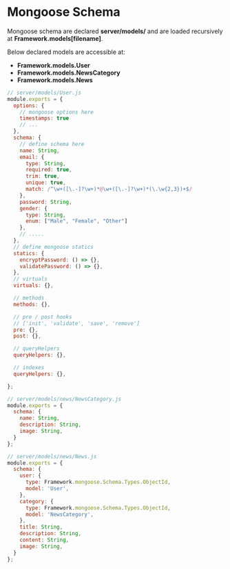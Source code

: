Mongoose Schema
===============

Mongoose schema are declared **server/models/** and are loaded recursively at **Framework.models[filename]**.

Below declared models are accessible  at:
* **Framework.models.User**
* **Framework.models.NewsCategory**
* **Framework.models.News**

```js
// server/models/User.js
module.exports = {
  options: {
    // mongoose options here
    timestamps: true
    // ...
  },
  schema: {
    // define schema here
    name: String,
    email: {
      type: String,
      required: true,
      trim: true,
      unique: true,
      match: /^\w+([\.-]?\w+)*@\w+([\.-]?\w+)*(\.\w{2,3})+$/
    },
    password: String,
    gender: {
      type: String,
      enum: ["Male", "Female", "Other"]
    },
    // .....
  },
  // define mongoose statics
  statics: {
    encryptPassword: () => {},
    validatePassword: () => {},
  },
  // virtuals
  virtuals: {},

  // methods
  methods: {},

  // pre / post hooks
  // ['init', 'validate', 'save', 'remove']
  pre: {},
  post: {},

  // queryHelpers
  queryHelpers: {},

  // indexes
  queryHelpers: {},

};
```

```js
// server/models/news/NewsCategory.js
module.exports = {
  schema: {
    name: String,
    description: String,
    image: String,
  }
};
```

```js
// server/models/news/News.js
module.exports = {
  schema: {
    user: {
      type: Framework.mongoose.Schema.Types.ObjectId,
      model: 'User',
    },
    category: {
      type: Framework.mongoose.Schema.Types.ObjectId,
      model: 'NewsCategory',
    },
    title: String,
    description: String,
    content: String,
    image: String,
  }
};
```
